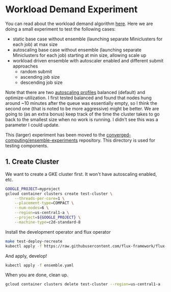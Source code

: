 # Workload Demand Experiment

You can read about the workload demand algorithm [here](https://github.com/converged-computing/ensemble-operator/blob/main/docs/algorithms.md#workoad-demand-of-consistent-sizes). Here we are doing a small experiment to test the following cases:

- static base case without ensemble (launching separate Miniclusters for each job) at max size
- autoscaling base case without ensemble (launching separate Miniclusters for each job) starting at min size, allowing scale up
- workload driven ensemble with autoscaler enabled and different submit approaches
  - random submit
  - ascending job size
  - descending job size

Note that there are two [autoscaling profiles](https://cloud.google.com/kubernetes-engine/docs/concepts/cluster-autoscaler#autoscaling_profiles) balanced (default) and optimize-utilization. I first tested balanced and found
that nodes hung around ~10 minutes after the queue was essentially empty, so I think the second one (that is noted to be more
aggressive) might be better. We are going to (as an extra bonus) keep track of the time the cluster takes to go back to the smallest
size when no work is running. I didn't see this was a parameter I could update.

This (larger) experiment has been moved to the [converged-computing/ensemble-experiments](https://github.com/converged-computing/ensemble-experiments) repository. This directory is used for testing components.


## 1. Create Cluster

We want to create a GKE cluster first. It won't have autoscaling enabled, etc.

```bash
GOOGLE_PROJECT=myproject
gcloud container clusters create test-cluster \
    --threads-per-core=1 \
    --placement-type=COMPACT \
    --num-nodes=6 \
    --region=us-central1-a \
    --project=${GOOGLE_PROJECT} \
    --machine-type=c2d-standard-8
```

Install the development operator and flux operator

```bash
make test-deploy-recreate
kubectl apply -f https://raw.githubusercontent.com/flux-framework/flux-operator/main/examples/dist/flux-operator.yaml
```

And apply, develop!

```bash
kubectl apply -f ensemble.yaml
```

When you are done, clean up.

```bash
gcloud container clusters delete test-cluster --region=us-central1-a
```